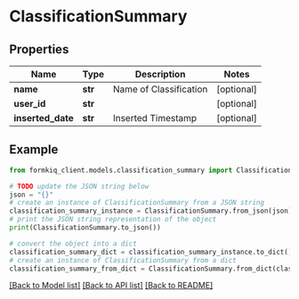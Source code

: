 # ClassificationSummary


## Properties

Name | Type | Description | Notes
------------ | ------------- | ------------- | -------------
**name** | **str** | Name of Classification | [optional] 
**user_id** | **str** |  | [optional] 
**inserted_date** | **str** | Inserted Timestamp | [optional] 

## Example

```python
from formkiq_client.models.classification_summary import ClassificationSummary

# TODO update the JSON string below
json = "{}"
# create an instance of ClassificationSummary from a JSON string
classification_summary_instance = ClassificationSummary.from_json(json)
# print the JSON string representation of the object
print(ClassificationSummary.to_json())

# convert the object into a dict
classification_summary_dict = classification_summary_instance.to_dict()
# create an instance of ClassificationSummary from a dict
classification_summary_from_dict = ClassificationSummary.from_dict(classification_summary_dict)
```
[[Back to Model list]](../README.md#documentation-for-models) [[Back to API list]](../README.md#documentation-for-api-endpoints) [[Back to README]](../README.md)


